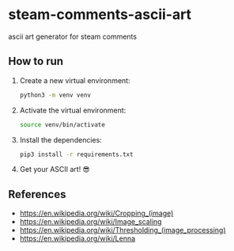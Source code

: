 # steam-comments-ascii-art
ascii art generator for steam comments

## How to run

1. Create a new virtual environment:

   ```bash
   python3 -m venv venv
   ```
2. Activate the virtual environment:

   ```bash
   source venv/bin/activate
   ```

3. Install the dependencies:

   ```bash
   pip3 install -r requirements.txt
   ```

4. Get your ASCII art! 😎

## References
- https://en.wikipedia.org/wiki/Cropping_(image)
- https://en.wikipedia.org/wiki/Image_scaling
- https://en.wikipedia.org/wiki/Thresholding_(image_processing)
- https://en.wikipedia.org/wiki/Lenna
